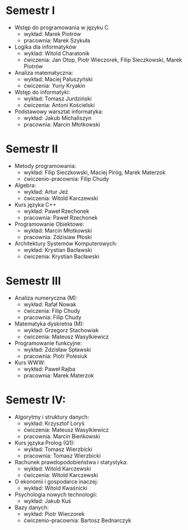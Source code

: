 # Semestr I
- Wstęp do programowania w języku C
    - wykład: Marek Piotrów
    - pracownia: Marek Szykuła
- Logika dla informatyków
    - wyklad: Witold Charatonik
    - ćwiczenia: Jan Otop, Piotr Wieczorek, Filip Sieczkowski, Marek Piotrów
- Analiza matematyczna:
    - wykład: Maciej Paluszyński
    - ćwiczenia: Yuriy Kryakin
- Wstęp do informatyki:
    - wykład: Tomasz Jurdziński
    - ćwiczenia: Antoni Kościelski
- Podstawowy warsztat informatyka:
    - wykład: Jakub Michaliszyn
    - pracownia: Marcin Młotkowski

# Semestr II
- Metody programowania:
    - wykład: Filip Sieczkowski, Maciej Piróg, Marek Materzok
    - ćwiczenio-pracownia: Filip Chudy
- Algebra:
    - wykład: Artur Jeż
    - ćwiczenia: Witold Karczewski
- Kurs języka C++
    - wykład: Paweł Rzechonek
    - pracownia: Paweł Rzechonek
- Programowanie Obiektowe:
    - wykład: Marcin Młotkowski
    - pracownia: Zdzisiaw Płoski
- Architektury Systemów Komputerowych:
    - wykład: Krystian Bacławski
    - ćwiczenia: Krystian Bacławski

# Semestr III
- Analiza numeryczna (M):
    - wykład: Rafał Nowak
    - ćwiczenia: Filip Chudy
    - pracownia: Filip Chudy
- Matematyka dyskretna (M):
    - wykład: Grzegorz Stachowiak
    - ćwiczenia: Mateusz Wasylkiewicz
- Programowanie funkcyjne:
    - wykład: Zdzisław Spławski
    - pracownia: Piotr Polesiuk
- Kurs WWW:
    - wykład: Paweł Rajba
    - pracownia: Marek Materzok

# Semestr IV:
- Algorytmy i struktury danych:
    - wykład: Krzysztof Loryś
    - ćwiczenia: Mateusz Wasylkiewicz
    - pracownia: Marcin Bieńkowski
- Kurs języka Prolog (Q1):
    - wykład: Tomasz Wierzbicki
    - pracownia: Tomasz Wierzbicki
- Rachunek prawdopodobieństwa i statystyka:
    - wykład: Witold Karczewski
    - ćwiczenia: Witold Karczewski
- O ekonomii i gospodarce inaczej:
    - wykład: Witold Kwaśnicki
- Psychologia nowych technologii:
    - wykład: Jakub Kuś
- Bazy danych:
    - wykład: Piotr Wieczorek
    - ćwiczenio-pracownia: Bartosz Bednarczyk